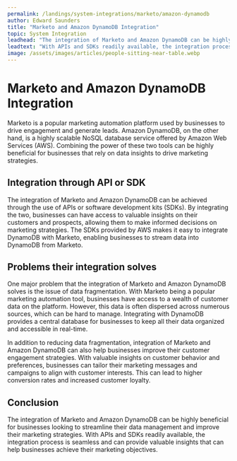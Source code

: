 ```yaml
---
permalink: /landings/system-integrations/marketo/amazon-dynamodb
author: Edward Saunders
title: "Marketo and Amazon DynamoDB Integration"
topic: System Integration
leadhead: "The integration of Marketo and Amazon DynamoDB can be highly beneficial for businesses looking to streamline their data management and improve their marketing strategies"
leadtext: "With APIs and SDKs readily available, the integration process is seamless and can provide valuable insights that can help businesses achieve their marketing objectives."
image: /assets/images/articles/people-sitting-near-table.webp
---
```

<div class="arttext">	<h1>Marketo and Amazon DynamoDB Integration</h1>
	<p>Marketo is a popular marketing automation platform used by businesses to drive engagement and generate leads. Amazon DynamoDB, on the other hand, is a highly scalable NoSQL database service offered by Amazon Web Services (AWS). Combining the power of these two tools can be highly beneficial for businesses that rely on data insights to drive marketing strategies.</p>
	<h2>Integration through API or SDK</h2>
	<p>The integration of Marketo and Amazon DynamoDB can be achieved through the use of APIs or software development kits (SDKs). By integrating the two, businesses can have access to valuable insights on their customers and prospects, allowing them to make informed decisions on marketing strategies. The SDKs provided by AWS makes it easy to integrate DynamoDB with Marketo, enabling businesses to stream data into DynamoDB from Marketo.</p>
	<h2>Problems their integration solves</h2>
	<p>One major problem that the integration of Marketo and Amazon DynamoDB solves is the issue of data fragmentation. With Marketo being a popular marketing automation tool, businesses have access to a wealth of customer data on the platform. However, this data is often dispersed across numerous sources, which can be hard to manage. Integrating with DynamoDB provides a central database for businesses to keep all their data organized and accessible in real-time.</p>
	<p>In addition to reducing data fragmentation, integration of Marketo and Amazon DynamoDB can also help businesses improve their customer engagement strategies. With valuable insights on customer behavior and preferences, businesses can tailor their marketing messages and campaigns to align with customer interests. This can lead to higher conversion rates and increased customer loyalty.</p>
	<h2>Conclusion</h2>
	<p>The integration of Marketo and Amazon DynamoDB can be highly beneficial for businesses looking to streamline their data management and improve their marketing strategies. With APIs and SDKs readily available, the integration process is seamless and can provide valuable insights that can help businesses achieve their marketing objectives.</p>
</div>